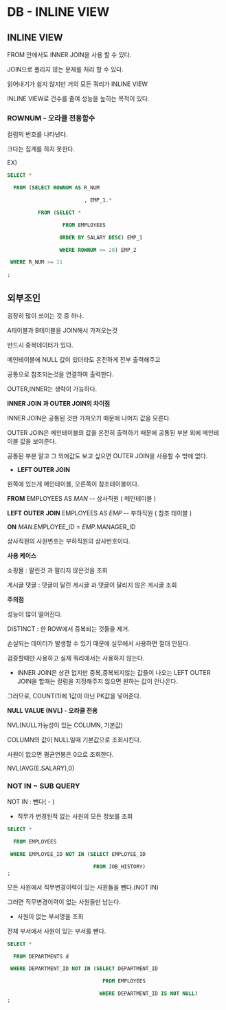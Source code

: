 
# DB - INLINE VIEW

## INLINE VIEW

FROM 안에서도 INNER JOIN을 사용 할 수 있다.

JOIN으로 풀리지 않는 문제를 처리 할 수 있다.

읽어내기가 쉽지 않지만 거의 모든 쿼리가 INLINE VIEW

INLINE VIEW로 건수를 줄여 성능을 높히는 목적이 있다.

### **ROWNUM - 오라클 전용함수**

컬럼의 번호를 나타낸다.

크다는 집계를 하지 못한다.

EX) 
```SQL
SELECT *

  FROM (SELECT ROWNUM AS R_NUM

                         , EMP_1.*

          FROM (SELECT *

                  FROM EMPLOYEES

                 ORDER BY SALARY DESC) EMP_1

                 WHERE ROWNUM <= 20) EMP_2

 WHERE R_NUM >= 11

;
```
## 외부조인

굉장히 많이 쓰이는 것 중 하나.

A테이블과 B테이블을 JOIN해서 가져오는것

반드시 중복데이터가 있다.

메인테이블에 NULL 값이 있더라도 온전하게 전부 출력해주고

공통으로 참조되는것을 연결하여 출력한다.

OUTER,INNER는 생략이 가능하다.

**INNER JOIN 과 OUTER JOIN의 차이점**

INNER JOIN은 공통된 것만 가져오기 때문에 나머지 값을 모른다.

OUTER JOIN은 메인테이블의 값을 온전히 출력하기 때문에 공통된 부분 외에 메인테이블 값을 보여준다.

공통된 부분 말고 그 외에값도 보고 싶으면 OUTER JOIN을 사용할 수 밖에 없다.

- **LEFT OUTER JOIN**

왼쪽에 있는게 메인테이블, 오른쪽이 참조테이블이다.

**FROM** EMPLOYEES AS *MAN* -- 상사직원 ( 메인테이블 )

**LEFT** **OUTER** **JOIN** EMPLOYEES AS *EMP* -- 부하직원 ( 참조 테이블 )

**ON** *MAN*.EMPLOYEE_ID = *EMP*.MANAGER_ID

상사직원의 사원번호는 부하직원의 상사번호이다.

**사용 케이스**

쇼핑몰 : 팔린것 과 팔리지 않은것을 조회

게시글 댓글 : 댓글이 달린 게시글 과 댓글이 달리지 않은 게시글 조회

**주의점**

성능이 많이 떨어진다.

DISTINCT : 한 ROW에서 중복되는 것들을 제거.

손실되는 데이터가 발생할 수 있기 때문에 실무에서 사용하면 절대 안된다.

검증할때만 사용하고 실제 쿼리에서는 사용하지 않는다.

- INNER JOIN은 상관 없지만 중복,중복되지않는 값들이 나오는 LEFT OUTER JOIN을 할때는 컬럼을 지정해주지 않으면 원하는 값이 안나온다.

그러므로, COUNT(1)에 1값이 아닌 PK값을 넣어준다.

**NULL VALUE (NVL) - 오라클 전용**

NVL(NULL가능성이 있는 COLUMN, 기본값)

COLUMN의 값이 NULL일때 기본값으로 조회시킨다.

사원이 없으면 평균연봉은 0으로 조회한다.

NVL(AVG(E.SALARY),0) 

### NOT IN ~ SUB QUERY

NOT IN : 뺀다( - ) 

- 직무가 변경된적 없는 사원의 모든 정보를 조회
```SQL
SELECT *

  FROM EMPLOYEES

 WHERE EMPLOYEE_ID NOT IN (SELECT EMPLOYEE_ID

                            FROM JOB_HISTORY)
;
```
모든 사원에서 직무변경이력이 있는 사원들을 뺀다.(NOT IN)

그러면 직무변경이력이 없는 사원들만 남는다.

- 사원이 없는 부서명을 조회

전체 부서에서 사원이 있는 부서를 뺀다.
```SQL
SELECT *

  FROM DEPARTMENTS d

 WHERE DEPARTMENT_ID NOT IN (SELECT DEPARTMENT_ID

                               FROM EMPLOYEES

                              WHERE DEPARTMENT_ID IS NOT NULL)
;
```
